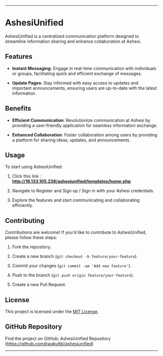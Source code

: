
---

# AshesiUnified

AshesiUnified is a centralized communication platform designed to streamline information sharing and enhance collaboration at Ashesi. 

## Features

- **Instant Messaging**: Engage in real-time communication with individuals or groups, facilitating quick and efficient exchange of messages.
  
- **Update Pages**: Stay informed with easy access to updates and important announcements, ensuring users are up-to-date with the latest information.

## Benefits

- **Efficient Communication**: Revolutionize communication at Ashesi by providing a user-friendly application for seamless information exchange.
  
- **Enhanced Collaboration**: Foster collaboration among users by providing a platform for sharing ideas, updates, and announcements.

## Usage

To start using AshesiUnified:

1. Click this link : **http://18.133.105.236/ashesiunified/templates/home.php** 
  
1. Navigate to Register and Sign up / Sign in with your Ashesi credentials.
  
2. Explore the features and start communicating and collaborating efficiently.

## Contributing

Contributions are welcome! If you'd like to contribute to AshesiUnified, please follow these steps:

1. Fork the repository.

2. Create a new branch (`git checkout -b feature/your-feature`).

3. Commit your changes (`git commit -am 'Add new feature'`).

4. Push to the branch (`git push origin feature/your-feature`).

5. Create a new Pull Request.

## License

This project is licensed under the [MIT License](LICENSE).

## GitHub Repository

Find the project on GitHub: AshesiUnified Repository (https://github.com/kwakuNti/ashesiunified)

---